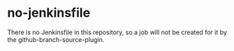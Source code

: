 # no-jenkinsfile
There is no Jenkinsfile in this repository, so a job will not be created for it by the github-branch-source-plugin.
